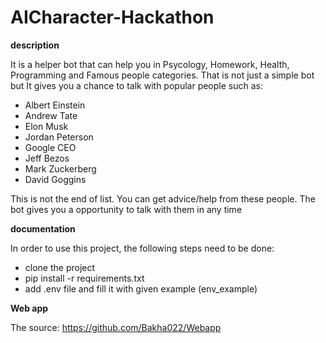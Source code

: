 # AICharacter-Hackathon
**description**

It is a helper bot that can help you in Psycology, Homework, Health, Programming and Famous people categories. That is not just a simple bot but It gives you a chance to talk with popular people such as:
- Albert Einstein
- Andrew Tate
- Elon Musk
- Jordan Peterson
- Google CEO
- Jeff Bezos
- Mark Zuckerberg
- David Goggins

This is not the end of list. You can get advice/help from these people. The bot gives you a opportunity to talk with them in any time

**documentation**

In order to use this project, the following steps need to be done:
- clone the project
- pip install -r requirements.txt
- add .env file and fill it with given example (env_example)

**Web app**

The source: https://github.com/Bakha022/Webapp
